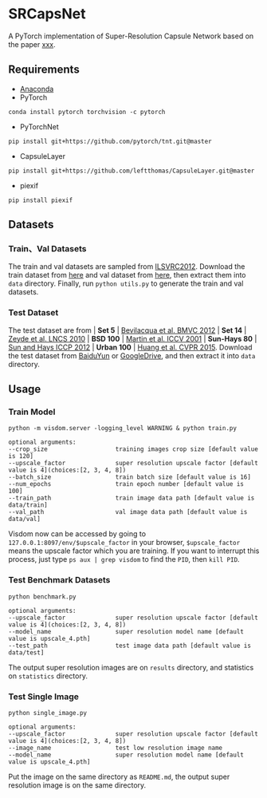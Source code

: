 # SRCapsNet
A PyTorch implementation of Super-Resolution Capsule Network based on the paper [xxx](xxx).

## Requirements
- [Anaconda](https://www.anaconda.com/download/)
- PyTorch
```
conda install pytorch torchvision -c pytorch
```
- PyTorchNet
```
pip install git+https://github.com/pytorch/tnt.git@master
```
- CapsuleLayer
```
pip install git+https://github.com/leftthomas/CapsuleLayer.git@master
```
- piexif
```
pip install piexif
```

## Datasets

### Train、Val Datasets
The train and val datasets are sampled from [ILSVRC2012](http://www.image-net.org/challenges/LSVRC/2012/).
Download the train dataset from [here](http://www.image-net.org/challenges/LSVRC/2012/nnoupb/ILSVRC2012_img_train.tar) 
and val dataset from [here](http://www.image-net.org/challenges/LSVRC/2012/nnoupb/ILSVRC2012_img_val.tar), 
then extract them into `data` directory. Finally, run `python utils.py` to generate the train and val datasets.

### Test Dataset
The test dataset are from 
| **Set 5** |  [Bevilacqua et al. BMVC 2012](http://people.rennes.inria.fr/Aline.Roumy/results/SR_BMVC12.html)
| **Set 14** |  [Zeyde et al. LNCS 2010](https://sites.google.com/site/romanzeyde/research-interests)
| **BSD 100** | [Martin et al. ICCV 2001](https://www.eecs.berkeley.edu/Research/Projects/CS/vision/bsds/)
| **Sun-Hays 80** | [Sun and Hays ICCP 2012](http://cs.brown.edu/~lbsun/SRproj2012/SR_iccp2012.html)
| **Urban 100** | [Huang et al. CVPR 2015](https://sites.google.com/site/jbhuang0604/publications/struct_sr).
Download the test dataset from [BaiduYun](https://pan.baidu.com/s/1S9w3FAbncE-OTQxnb5MtIg) or 
[GoogleDrive](https://drive.google.com/open?id=1jvls4Z0cj470HMUQcNi5rSC4NdggGqHP), and then extract it into `data` directory.

## Usage

### Train Model
```
python -m visdom.server -logging_level WARNING & python train.py

optional arguments:
--crop_size                   training images crop size [default value is 120]
--upscale_factor              super resolution upscale factor [default value is 4](choices:[2, 3, 4, 8])
--batch_size                  train batch size [default value is 16]
--num_epochs                  train epoch number [default value is 100]
--train_path                  train image data path [default value is data/train]
--val_path                    val image data path [default value is data/val]
```
Visdom now can be accessed by going to `127.0.0.1:8097/env/$upscale_factor` in your browser, 
`$upscale_factor` means the upscale factor which you are training. If you want to interrupt 
this process, just type `ps aux | grep visdom` to find the `PID`, then `kill PID`.

### Test Benchmark Datasets
```
python benchmark.py

optional arguments:
--upscale_factor              super resolution upscale factor [default value is 4](choices:[2, 3, 4, 8])
--model_name                  super resolution model name [default value is upscale_4.pth]
--test_path                   test image data path [default value is data/test]
```
The output super resolution images are on `results` directory, and statistics on `statistics` directory.

### Test Single Image
```
python single_image.py

optional arguments:
--upscale_factor              super resolution upscale factor [default value is 4](choices:[2, 3, 4, 8])
--image_name                  test low resolution image name
--model_name                  super resolution model name [default value is upscale_4.pth]
```
Put the image on the same directory as `README.md`, the output super resolution image is on the same directory.
